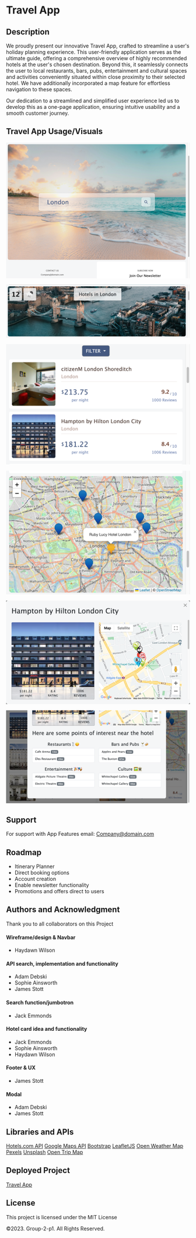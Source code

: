 # Travel App


## Description 
We proudly present our innovative Travel App, crafted to streamline a user's holiday planning experience. 
This user-friendly application serves as the ultimate guide, offering a comprehensive overview of highly recommended hotels at the user's chosen destination. Beyond this, it seamlessly connects the user to local restaurants, bars, pubs, entertainment and cultural spaces and activities conveniently situated within close proximity to their selected hotel.
We have additionally incorporated a map feature for effortless navigation to these spaces. 

Our dedication to a streamlined and simplified user experience led us to develop this as a one-page application, ensuring intuitive usability and a smooth customer journey.


## Travel App Usage/Visuals

![Search Feature](./assets/images/search.png)

![Info Display](./assets/images/info.png)
  
![Hotel Results](./assets/images/hotels.png)

![Map Display](./assets/images/map.png)

![Modal Overview](./assets/images/modal.png)

![Details of Eg Restaurants](./assets/images/recommendations.png)

## Support
For support with App Features email: Company@domain.com


## Roadmap
- Itinerary Planner
- Direct booking options
- Account creation
- Enable newsletter functionality
- Promotions and offers direct to users


## Authors and Acknowledgment
Thank you to all collaborators on this Project

#### Wireframe/design & Navbar
- Haydawn Wilson

#### API search, implementation and functionality
- Adam Debski
- Sophie Ainsworth
- James Stott

#### Search function/jumbotron
- Jack Emmonds

#### Hotel card idea and functionality
- Jack Emmonds
- Sophie Ainsworth
- Haydawn Wilson

#### Footer & UX
- James Stott

#### Modal
- Adam Debski
- James Stott
  

## Libraries and APIs
[Hotels.com API](https://rapidapi.com/tipsters/api/hotels-com-provider)
[Google Maps API](https://developers.google.com/maps)
[Bootstrap](https://getbootstrap.com/)
[LeafletJS](https://leafletjs.com)
[Open Weather Map](https://openweathermap.org)
[Pexels](https://www.pexels.com/api/)
[Unsplash](https://unsplash.com/developers)
[Open Trip Map](https://dev.opentripmap.org/product)

## Deployed Project 
[Travel App](https://adam-deb.github.io/project-1/)


## License

This project is licensed under the MIT License

©2023. Group-2-p1. All Rights Reserved.
